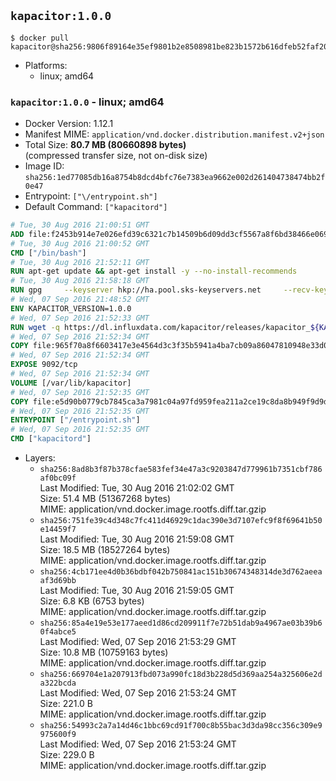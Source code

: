## `kapacitor:1.0.0`

```console
$ docker pull kapacitor@sha256:9806f89164e35ef9801b2e8508981be823b1572b616dfeb52faf20639ab17431
```

-	Platforms:
	-	linux; amd64

### `kapacitor:1.0.0` - linux; amd64

-	Docker Version: 1.12.1
-	Manifest MIME: `application/vnd.docker.distribution.manifest.v2+json`
-	Total Size: **80.7 MB (80660898 bytes)**  
	(compressed transfer size, not on-disk size)
-	Image ID: `sha256:1ed77085db16a8754b8dcd4bfc76e7383ea9662e002d261404738474bb2f0e47`
-	Entrypoint: `["\/entrypoint.sh"]`
-	Default Command: `["kapacitord"]`

```dockerfile
# Tue, 30 Aug 2016 21:00:51 GMT
ADD file:f2453b914e7e026efd39c6321c7b14509b6d09dd3cf5567a8f6bd38466e06954 in / 
# Tue, 30 Aug 2016 21:00:52 GMT
CMD ["/bin/bash"]
# Tue, 30 Aug 2016 21:52:11 GMT
RUN apt-get update && apt-get install -y --no-install-recommends 		ca-certificates 		curl 		wget 	&& rm -rf /var/lib/apt/lists/*
# Tue, 30 Aug 2016 21:58:18 GMT
RUN gpg     --keyserver hkp://ha.pool.sks-keyservers.net     --recv-keys 05CE15085FC09D18E99EFB22684A14CF2582E0C5
# Wed, 07 Sep 2016 21:48:52 GMT
ENV KAPACITOR_VERSION=1.0.0
# Wed, 07 Sep 2016 21:52:33 GMT
RUN wget -q https://dl.influxdata.com/kapacitor/releases/kapacitor_${KAPACITOR_VERSION}_amd64.deb.asc &&     wget -q https://dl.influxdata.com/kapacitor/releases/kapacitor_${KAPACITOR_VERSION}_amd64.deb &&     gpg --batch --verify kapacitor_${KAPACITOR_VERSION}_amd64.deb.asc kapacitor_${KAPACITOR_VERSION}_amd64.deb &&     dpkg -i kapacitor_${KAPACITOR_VERSION}_amd64.deb &&     rm -f kapacitor_${KAPACITOR_VERSION}_amd64.deb*
# Wed, 07 Sep 2016 21:52:34 GMT
COPY file:965f70a8f6603417e3e4564d3c3f35b5941a4ba7cb09a86047810948e33d0831 in /etc/kapacitor/kapacitor.conf 
# Wed, 07 Sep 2016 21:52:34 GMT
EXPOSE 9092/tcp
# Wed, 07 Sep 2016 21:52:34 GMT
VOLUME [/var/lib/kapacitor]
# Wed, 07 Sep 2016 21:52:35 GMT
COPY file:e5d90b0779cb7845ca3a7981c04a97fd959fea211a2ce19c8da8b949f9d9d04c in /entrypoint.sh 
# Wed, 07 Sep 2016 21:52:35 GMT
ENTRYPOINT ["/entrypoint.sh"]
# Wed, 07 Sep 2016 21:52:35 GMT
CMD ["kapacitord"]
```

-	Layers:
	-	`sha256:8ad8b3f87b378cfae583fef34e47a3c9203847d779961b7351cbf786af0bc09f`  
		Last Modified: Tue, 30 Aug 2016 21:02:02 GMT  
		Size: 51.4 MB (51367268 bytes)  
		MIME: application/vnd.docker.image.rootfs.diff.tar.gzip
	-	`sha256:751fe39c4d348c7fc411d46929c1dac390e3d7107efc9f8f69641b50e14459f7`  
		Last Modified: Tue, 30 Aug 2016 21:59:08 GMT  
		Size: 18.5 MB (18527264 bytes)  
		MIME: application/vnd.docker.image.rootfs.diff.tar.gzip
	-	`sha256:4cb171ee4d0b36bdbf042b750841ac151b30674348314de3d762aeeaaf3d69bb`  
		Last Modified: Tue, 30 Aug 2016 21:59:05 GMT  
		Size: 6.8 KB (6753 bytes)  
		MIME: application/vnd.docker.image.rootfs.diff.tar.gzip
	-	`sha256:85a4e19e53e177aeed1d86cd209911f7e72b51dab9a4967ae03b39b60f4abce5`  
		Last Modified: Wed, 07 Sep 2016 21:53:29 GMT  
		Size: 10.8 MB (10759163 bytes)  
		MIME: application/vnd.docker.image.rootfs.diff.tar.gzip
	-	`sha256:669704e1a207913fbd073a990fc18d3b228d5d369aa254a325606e2da322bcda`  
		Last Modified: Wed, 07 Sep 2016 21:53:24 GMT  
		Size: 221.0 B  
		MIME: application/vnd.docker.image.rootfs.diff.tar.gzip
	-	`sha256:54993c2a7a14d46c1bbc69cd91f700c8b55bac3d3da98cc356c309e9975600f9`  
		Last Modified: Wed, 07 Sep 2016 21:53:24 GMT  
		Size: 229.0 B  
		MIME: application/vnd.docker.image.rootfs.diff.tar.gzip
